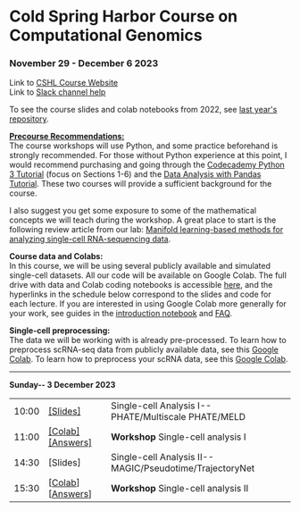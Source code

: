 # Cold Spring Harbor Course on Computational Genomics 
### November 29 - December 6 2023

Link to [CSHL Course Website](https://meetings.cshl.edu/archivescourse.aspx?course=C-ECG&year=23)  
Link to [Slack channel help](http://krishnswamylab.org/get-help)

To see the course slides and colab notebooks from 2022, see [last year's repository](https://github.com/KrishnaswamyLab/CSHL_ComputationalGenomics2022).

**<u>Precourse Recommendations:</u> <br />**
The course workshops will use Python, and some practice beforehand is strongly recommended. For those without Python experience at this point, I would recommend purchasing and going through the [Codecademy Python 3 Tutorial](https://www.codecademy.com/learn/learn-python-3) (focus on Sections 1-6) and the [Data Analysis with Pandas Tutorial](https://www.codecademy.com/learn/data-processing-pandas). These two courses will provide a sufficient background for the course.<br>

I also suggest you get some exposure to some of the mathematical concepts we will teach during the workshop. A great place to start is the following review article from our lab: [Manifold learning-based methods for analyzing single-cell RNA-sequencing data](https://doi.org/10.1016/j.coisb.2017.12.008).<br>

**Course data and Colabs:**  
In this course, we will be using several publicly available and simulated single-cell datasets. All our code will be available on Google Colab. The full drive with data and Colab coding notebooks is accessible [here](https://drive.google.com/drive/folders/1h3w4S3NLC-SxORYCgcye4XJ2I8yVdBPe), and the hyperlinks in the schedule below correspond to the slides and code for each lecture. If you are interested in using Google Colab more generally for your work, see guides in the [introduction notebook](https://colab.research.google.com/) and [FAQ](https://research.google.com/colaboratory/faq.html).

**Single-cell preprocessing:**  
The data we will be working with is already pre-processed. To learn how to preprocess scRNA-seq data from publicly available data, see this [Google Colab](https://colab.research.google.com/drive/1xIhHB5xt_7WK-iiaa38hIV26KrpDX-F1). To learn how to preprocess your scRNA data, see this [Google Colab](https://colab.research.google.com/drive/1NJ2LPXlF7V0FP0Dy9A54zEnI2yOSYzxW).

---

**Sunday-- 3 December 2023**

|                      |   |                                          |
|----------------------|---|------------------------------------------|
|10:00       |[[Slides]](https://drive.google.com/file/d/1DUxYP8i8kgc5qCdZddWRYOkhCdXTOkfn/view?usp=sharing)  |Single-cell Analysis I-- PHATE/Multiscale PHATE/MELD|
|11:00      |[[Colab]](https://colab.research.google.com/drive/16rqx7DuJ8Ok6T2rXwZt7pzUF5VwEfYCn?usp=drive_link) [[Answers]](https://colab.research.google.com/drive/1hyipqVAeeY_hf-Xzjanf_YHtD2ySA602?usp=drive_link)    |<b>Workshop</b> Single-cell analysis I|
|14:30       |[Slides]   |Single-cell Analysis II-- MAGIC/Pseudotime/TrajectoryNet|
|15:30       |[[Colab](https://colab.research.google.com/drive/1ElivBCgpvJ5nFCoBUXCrphKZ3esDE4I0)] [[Answers](https://colab.research.google.com/drive/1fbE7gT1TG4NWNVJglL_LVQCsvF-phw-o)]    |<b>Workshop</b> Single-cell analysis II|
